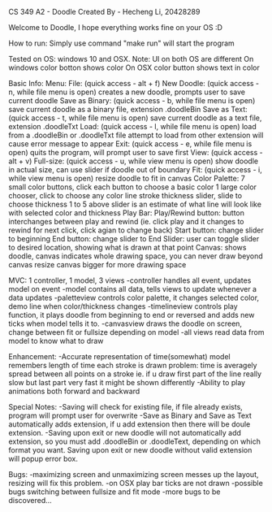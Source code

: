 CS 349 A2 - Doodle
Created By - Hecheng Li, 20428289

Welcome to Doodle, I hope everything works fine on your OS :D

How to run:
	Simply use command "make run" will start the program

Tested on OS: windows 10 and OSX.
Note: UI on both OS are different
		On windows color botton shows color
		On OSX color button shows text in color

Basic Info:
	Menu:
		File: (quick access - alt + f)
			New Doodle: (quick access - n, while file menu is open)
				creates a new doodle, prompts user to save current doodle
			Save as Binary: (quick access - b, while file menu is open)
				save current doodle as a binary file, extension .doodleBin
			Save as Text: (quick access - t, while file menu is open)
				save current doodle as a text file, extension .doodleTxt
			Load: (quick access - l, while file menu is open)
				load from a .doodleBin or .doodleTxt file
				attempt to load from other extension will cause error message to appear
			Exit: (quick access - e, while file menu is open)
				quits the program, will prompt user to save first
		View: (quick access - alt + v)
			Full-size: (quick access - u, while view menu is open)
				show doodle in actual size, can use slider if doodle out of boundary
			Fit: (quick access - i, while view menu is open)
				resize doodle to fit in canvas
	Color Palette:
		7 small color buttons, click each button to choose a basic color
		1 large color chooser, click to choose any color
		line stroke thickness slider, slide to choose thickness 1 to 5
		above slider is an estimate of what line will look like with selected color and thickness
	Play Bar:
		Play/Rewind button:
			button interchanges between play and rewind
			(ie. click play and it changes to rewind for next click, click agian to change back)
		Start button:
			change slider to beginning
		End button:
			change slider to End
		Slider:
			user can toggle slider to desired location, showing what is drawn at that point
	Canvas:
		shows doodle, canvas indicates whole drawing space, you can never draw beyond canvas
		resize canvas bigger for more drawing space

MVC:
	1 controller, 1 model, 3 views
	-controller handles all event, updates model on event
	-model contains all data, tells views to update whenever a data updates
	-paletteview controls color palette, it changes selected color, demo line when color/thickness changes
	-timelineview controls play function, it plays doodle from beginning to end or reversed and adds new ticks when model tells it to.
	-canvasview draws the doodle on screen, change between fit or fullsize depending on model
	-all views read data from model to know what to draw

Enhancement:
	-Accurate representation of time(somewhat)
		model remembers length of time each stroke is drawn
		problem: time is averagely spread between all points on a stroke
					ie. if u draw first part of the line really slow but last part very fast
						it might be shown differently
	-Ability to play animations both forward and backward

Special Notes:
	-Saving will check for existing file, if file already exists, program will prompt user for overwrite
	-Save as Binary and Save as Text automatically adds extension, if u add extension then there will be doule extension.
	-Saving upon exit or new doodle will not automatically add extension, so you must add .doodleBin or .doodleText, depending on which format you want.
		Saving upon exit or new doodle without valid extension will popup error box.

Bugs:
	-maximizing screen and unmaximizing screen messes up the layout, resizing will fix this problem.
	-on OSX play bar ticks are not drawn
	-possible bugs switching between fullsize and fit mode
	-more bugs to be discovered...
